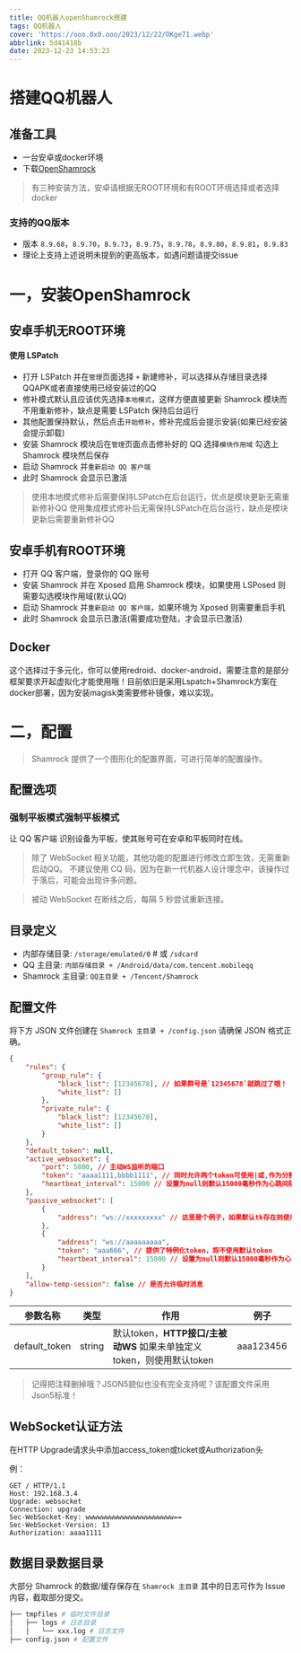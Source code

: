 ```yaml
---
title: QQ机器人openShamrock搭建
tags: QQ机器人
cover: 'https://ooo.0x0.ooo/2023/12/22/OKge71.webp'
abbrlink: 5d41418b
date: 2023-12-23 14:53:23
---
```


# 搭建QQ机器人

## 准备工具

- 一台安卓或docker环境
- 下载[OpenShamrock](https://github.com/whitechi73/OpenShamrock/actions/workflows/build-apk.yml)

<blockquote> 
有三种安装方法，安卓请根据无ROOT环境和有ROOT环境选择或者选择docker
</blockquote>

### 支持的QQ版本

- 版本 `8.9.68`，`8.9.70`，`8.9.73`，`8.9.75`，`8.9.78`，`8.9.80`，`8.9.81`，`8.9.83`
- 理论上支持上述说明未提到的更高版本，如遇问题请提交issue

# 一，安装OpenShamrock

## 安卓手机无ROOT环境

#### 使用 LSPatch

- 打开 LSPatch 并在`管理`页面选择 `+` 新建修补，可以选择从存储目录选择QQAPK或者直接使用已经安装过的QQ
- 修补模式默认且应该优先选择`本地模式`，这样方便直接更新 Shamrock 模块而不用重新修补，缺点是需要 LSPatch 保持后台运行
- 其他配置保持默认，然后点击`开始修补`，修补完成后会提示安装(如果已经安装会提示卸载)
- 安装 Shamrock 模块后在`管理`页面点击修补好的 QQ 选择`模块作用域` 勾选上 Shamrock 模块然后保存
- 启动 Shamrock 并`重新启动 QQ 客户端`
- 此时 Shamrock 会显示已激活

> 使用本地模式修补后需要保持LSPatch在后台运行，优点是模块更新无需重新修补QQ 使用集成模式修补后无需保持LSPatch在后台运行，缺点是模块更新后需要重新修补QQ


## 安卓手机有ROOT环境

- 打开 QQ 客户端，登录你的 QQ 账号
- 安装 Shamrock 并在 Xposed 启用 Shamrock 模块，如果使用 LSPosed 则需要勾选模块作用域(默认QQ)
- 启动 Shamrock 并`重新启动 QQ 客户端`，如果环境为 Xposed 则需要重启手机
- 此时 Shamrock 会显示已激活(需要成功登陆，才会显示已激活)

## Docker
这个选择过于多元化，你可以使用redroid、docker-android，需要注意的是部分框架要求开起虚拟化才能使用哦！目前依旧是采用Lspatch+Shamrock方案在docker部署，因为安装magisk类需要修补镜像，难以实现。

# 二，配置

> Shamrock 提供了一个图形化的配置界面，可进行简单的配置操作。

## 配置选项

### 强制平板模式强制平板模式

让 QQ 客户端 识别设备为平板，使其账号可在安卓和平板同时在线。


> 除了 WebSocket 相关功能，其他功能的配置进行修改立即生效，无需重新启动QQ。 不建议使用 CQ 码，因为在新一代机器人设计理念中，该操作过于落后，可能会出现许多问题。

> 被动 WebSocket 在断线之后，每隔 5 秒尝试重新连接。


## 目录定义

- 内部存储目录: `/storage/emulated/0` # 或 `/sdcard`
- QQ 主目录: `内部存储目录 + /Android/data/com.tencent.mobileqq`
- Shamrock 主目录: `QQ主目录 + /Tencent/Shamrock`

## 配置文件

将下方 JSON 文件创建在 `Shamrock 主目录 + /config.json`
请确保 JSON 格式正确。

```json
{
    "rules": {
        "group_rule": {
            "black_list": [12345678], // 如果群号是`12345678`就跳过了哦！
            "white_list": []
        },
        "private_rule": {
            "black_list": [12345678],
            "white_list": []
        }
    },
    "default_token": null,
    "active_websocket": {
        "port": 5800, // 主动WS监听的端口
        "token": "aaaa1111,bbbb1111", // 同时允许两个token可使用|或,作为分割
        "heartbeat_interval": 15000 // 设置为null则默认15000毫秒作为心跳间隔，0则为无心跳
    },
    "passive_websocket": [
        {
            "address": "ws://xxxxxxxxx" // 这里是个例子，如果默认tk存在则使用默认token鉴权
        },
        {
            "address": "ws://aaaaaaaaa",
            "token": "aaa666", // 提供了特例化token，将不使用默认token
            "heartbeat_interval": 15000 // 设置为null则默认15000毫秒作为心跳间隔，0则为无心跳
        }
    ],
    "allow-temp-session": false // 是否允许临时消息
}
```

| 参数名称      | 类型   | 作用                                                         | 例子      |
| ------------- | ------ | ------------------------------------------------------------ | --------- |
| default_token | string | 默认token，**HTTP接口/主被动WS** 如果未单独定义token，则使用默认token | aaa123456 |

> 记得把注释删掉哦？JSON5貌似也没有完全支持呢？该配置文件采用Json5标准！

## WebSocket认证方法

在HTTP Upgrade请求头中添加access_token或ticket或Authorization头

例：

```text
GET / HTTP/1.1
Host: 192.168.3.4
Upgrade: websocket
Connection: upgrade
Sec-WebSocket-Key: wwwwwwwwwwwwwwwwwwwwww==
Sec-WebSocket-Version: 13
Authorization: aaaa1111
```

## 数据目录数据目录

大部分 Shamrock 的数据/缓存保存在 `Shamrock 主目录`
其中的日志可作为 Issue 内容，截取部分提交。

```bash
├── tmpfiles # 临时文件目录
│   ├── logs # 日志目录
│   │   └── xxx.log # 日志文件
├── config.json # 配置文件
```
